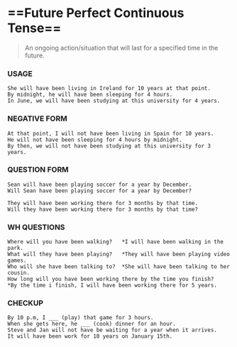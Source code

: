 # ==Future Perfect Continuous Tense==

>An ongoing action/situation that will last for a specified time in the future.

### USAGE

```
She will have been living in Ireland for 10 years at that point.
By midnight, he will have been sleeping for 4 hours.
In June, we will have been studying at this university for 4 years.
```

### NEGATIVE FORM

```
At that point, I will not have been living in Spain for 10 years.
He will not have been sleeping for 4 hours by midnight.
By then, we will not have been studying at this university for 3 years.
```

### QUESTION FORM

```
Sean will have been playing soccer for a year by December.
Will Sean have been playing soccer for a year by December?

They will have been working there for 3 months by that time.
Will they have been working there for 3 months by that time?
```

### WH QUESTIONS

```
Where will you have been walking?   *I will have been walking in the park.
What will they have been playing?   *They will have been playing video games.
Who will she have been talking to?  *She will have been talking to her cousin.
How long will you have been working there by the time you finish?   *By the time i finish, I will have been working there for 5 years.
```

### CHECKUP

```
By 10 p.m, I ___ (play) that game for 3 hours.
When she gets here, he ___ (cook) dinner for an hour.
Steve and Jan will not have be waiting for a year when it arrives.
It will have been work for 10 years on January 15th.
```